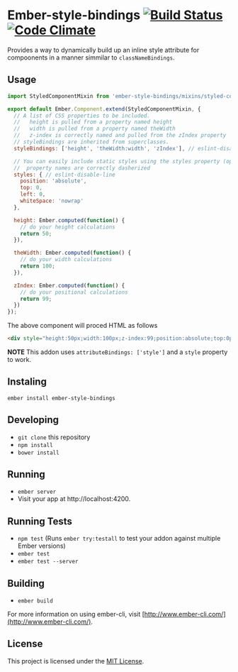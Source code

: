 # Ember-style-bindings [![Build Status](https://travis-ci.org/andrewtimberlake/ember-style-bindings.svg?branch=master)](https://travis-ci.org/andrewtimberlake/ember-style-bindings) [![Code Climate](https://codeclimate.com/github/andrewtimberlake/ember-style-bindings/badges/gpa.svg)](https://codeclimate.com/github/andrewtimberlake/ember-style-bindings)

Provides a way to dynamically build up an inline style attribute for compoonents in a manner simmilar to `classNameBindings`.

## Usage

```javascript
import StyledComponentMixin from 'ember-style-bindings/mixins/styled-component';

export default Ember.Component.extend(StyledComponentMixin, {
  // A list of CSS properties to be included.
  //   height is pulled from a property named height
  //   width is pulled from a property named theWidth
  //   z-index is correctly named and pulled from the zIndex property
  // styleBindings are inherited from superclasses.
  styleBindings: ['height', 'theWidth:width', 'zIndex'], // eslint-disable-line

  // You can easily include static styles using the styles property (optional)
  //  property names are correctly dasherized
  styles: { // eslint-disable-line
    position: 'absolute',
    top: 0,
    left: 0,
    whiteSpace: 'nowrap'
  },

  height: Ember.computed(function() {
    // do your height calculations
    return 50;
  }),

  theWidth: Ember.computed(function() {
    // do your width calculations
    return 100;
  }),

  zIndex: Ember.computed(function() {
    // do your positional calculations
    return 99;
  })
});
```

The above component will proced HTML as follows
```html
<div style="height:50px;width:100px;z-index:99;position:absolute;top:0px;left:0px;white-space:nowrap"></div>
```

**NOTE** This addon uses `attributeBindings: ['style']` and a `style` property to work.

## Instaling

`ember install ember-style-bindings`

## Developing

* `git clone` this repository
* `npm install`
* `bower install`

## Running

* `ember server`
* Visit your app at http://localhost:4200.

## Running Tests

* `npm test` (Runs `ember try:testall` to test your addon against multiple Ember versions)
* `ember test`
* `ember test --server`

## Building

* `ember build`

For more information on using ember-cli, visit [http://www.ember-cli.com/](http://www.ember-cli.com/).

## License

This project is licensed under the [MIT License](LICENSE.md).
